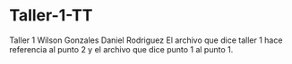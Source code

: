 # Taller-1-TT
Taller 1 
Wilson Gonzales 
Daniel Rodriguez 
El archivo que dice taller 1 hace referencia al punto 2 y el archivo que dice punto 1 al punto 1. 
